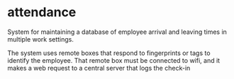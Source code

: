# attendance
System for maintaining a database of employee arrival and leaving times in multiple work settings.

The system uses remote boxes that respond to fingerprints or tags to identify the employee. That remote box must be connected to wifi, and it makes a web request to a central server that logs the check-in
